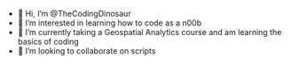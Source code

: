 - 👋 Hi, I’m @TheCodingDinosaur
- 👀 I’m interested in learning how to code as a n00b
- 🌱 I’m currently taking a Geospatial Analytics course and am learning the basics of coding
- 💞️ I’m looking to collaborate on scripts

<!---
TheCodingDinosaur/TheCodingDinosaur is a ✨ special ✨ repository because its `README.md` (this file) appears on your GitHub profile.
You can click the Preview link to take a look at your changes.
--->

